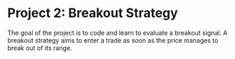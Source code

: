# Project 2: Breakout Strategy

The goal of the project is to code and learn to evaluate a breakout signal. A breakout strategy aims to enter a trade as soon as the price manages to break out of its range.
